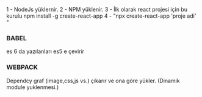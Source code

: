 1 - NodeJs yüklernir.
2 - NPM yüklenir. 
3 - İlk olarak react projesi için bu kurulu npm install -g create-react-app
4 - "npx create-react-app 'proje adi' "


### BABEL
es 6 da yazılanları es5 e çevirir

### WEBPACK
Dependcy graf (image,css,js vs.) çıkarır ve ona göre yükler. (Dinamik module yuklenmesi.)